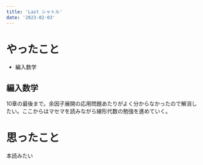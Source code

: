 ```yaml
---
title: 'Last シャトル'
date: '2023-02-03'
---
```


# やったこと

- 編入数学

## 編入数学


10章の最後まで。余因子展開の応用問題あたりがよく分からなかったので解消したい。ここからはマセマを読みながら線形代数の勉強を進めていく。


# 思ったこと


本読みたい

